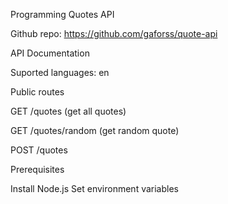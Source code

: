Programming Quotes API

Github repo: https://github.com/gaforss/quote-api

API Documentation

Suported languages: en

Public routes

GET /quotes (get all quotes)

GET /quotes/random (get random quote)

POST /quotes

Prerequisites

Install Node.js
Set environment variables